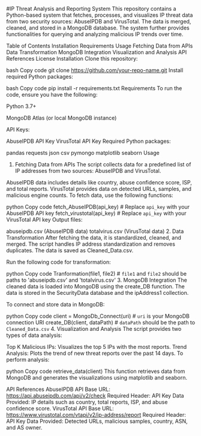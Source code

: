 #IP Threat Analysis and Reporting System
This repository contains a Python-based system that fetches, processes, and visualizes IP threat data from two security sources: AbuseIPDB and VirusTotal. The data is merged, cleaned, and stored in a MongoDB database. The system further provides functionalities for querying and analyzing malicious IP trends over time.

Table of Contents
Installation
Requirements
Usage
Fetching Data from APIs
Data Transformation
MongoDB Integration
Visualization and Analysis
API References
License
Installation
Clone this repository:

bash
Copy code
git clone https://github.com/your-repo-name.git
Install required Python packages:

bash
Copy code
pip install -r requirements.txt
Requirements
To run the code, ensure you have the following:

Python 3.7+

MongoDB Atlas (or local MongoDB instance)

API Keys:

AbuseIPDB API Key
VirusTotal API Key
Required Python packages:

pandas
requests
json
csv
pymongo
matplotlib
seaborn
Usage
1. Fetching Data from APIs
The script collects data for a predefined list of IP addresses from two sources: AbuseIPDB and VirusTotal.

AbuseIPDB data includes details like country, abuse confidence score, ISP, and total reports.
VirusTotal provides data on detected URLs, samples, and malicious engine counts.
To fetch data, use the following functions:

python
Copy code
fetch_AbuseIPDB(api_key)   # Replace `api_key` with your AbuseIPDB API key
fetch_virustotal(api_key)  # Replace `api_key` with your VirusTotal API key
Output files:

abuseipdb.csv (AbuseIPDB data)
totalvirus.csv (VirusTotal data)
2. Data Transformation
After fetching the data, it is standardized, cleaned, and merged. The script handles IP address standardization and removes duplicates. The data is saved as Cleaned_Data.csv.

Run the following code for transformation:

python
Copy code
Tranformation(file1, file2)  # `file1` and `file2` should be paths to 'abuseipdb.csv' and 'totalvirus.csv'
3. MongoDB Integration
The cleaned data is loaded into MongoDB using the create_DB function. The data is stored in the SecurityData database and the ipAddress1 collection.

To connect and store data in MongoDB:

python
Copy code
client = MongoDb_Connect(uri)      # `uri` is your MongoDB connection URI
create_DB(client, dataPath)        # `dataPath` should be the path to `Cleaned_Data.csv`
4. Visualization and Analysis
The script provides two types of data analysis:

Top K Malicious IPs: Visualizes the top 5 IPs with the most reports.
Trend Analysis: Plots the trend of new threat reports over the past 14 days.
To perform analysis:

python
Copy code
retrieve_data(client)
This function retrieves data from MongoDB and generates the visualizations using matplotlib and seaborn.

API References
AbuseIPDB API
Base URL: https://api.abuseipdb.com/api/v2/check
Required Header: API Key
Data Provided: IP details such as country, total reports, ISP, and abuse confidence score.
VirusTotal API
Base URL: https://www.virustotal.com/vtapi/v2/ip-address/report
Required Header: API Key
Data Provided: Detected URLs, malicious samples, country, ASN, and AS owner.